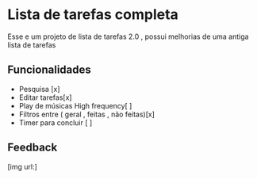 
# Lista de tarefas completa

Esse e um projeto de lista de tarefas 2.0 , possui melhorias de uma antiga lista de tarefas 
## Funcionalidades 

- Pesquisa [x]
- Editar tarefas[x]
-  Play de músicas High frequency[ ]
- Filtros entre ( geral , feitas , não feitas)[x]
- Timer para concluir [ ]


## Feedback

[img url:]
